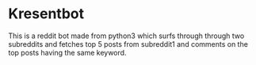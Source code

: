 # Kresentbot
This is a reddit bot made from python3 which surfs through through two subreddits and fetches top 5 posts from subreddit1 and comments on the top posts having the same keyword.
